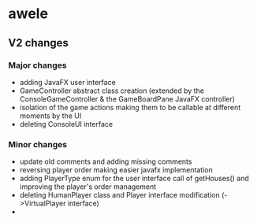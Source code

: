 # awele

## V2 changes

### Major changes
- adding JavaFX user interface
- GameController abstract class creation (extended by the ConsoleGameController & the GameBoardPane JavaFX controller)
- isolation of the game actions making them to be callable at different moments by the UI
- deleting ConsoleUI interface

### Minor changes
- update old comments and adding missing comments
- reversing player order making easier javafx implementation
- adding PlayerType enum for the user interface call of getHouses() and improving the player's order management
- deleting HumanPlayer class and Player interface modification (->VirtualPlayer interface)
- 
